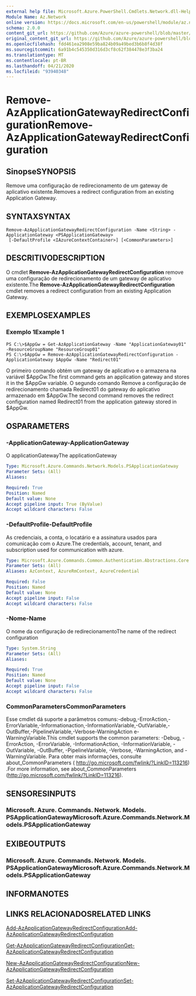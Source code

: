 ```yaml
---
external help file: Microsoft.Azure.PowerShell.Cmdlets.Network.dll-Help.xml
Module Name: Az.Network
online version: https://docs.microsoft.com/en-us/powershell/module/az.network/remove-azapplicationgatewayredirectconfiguration
schema: 2.0.0
content_git_url: https://github.com/Azure/azure-powershell/blob/master/src/Network/Network/help/Remove-AzApplicationGatewayRedirectConfiguration.md
original_content_git_url: https://github.com/Azure/azure-powershell/blob/master/src/Network/Network/help/Remove-AzApplicationGatewayRedirectConfiguration.md
ms.openlocfilehash: fdd461ea2908e59ba824b09a49bed3b6b8f4d38f
ms.sourcegitcommit: 6a91b4c545350d316d3cf8c62f384478e3f3ba24
ms.translationtype: MT
ms.contentlocale: pt-BR
ms.lasthandoff: 04/21/2020
ms.locfileid: "93940348"
---
```

# <span data-ttu-id="36bfc-101">Remove-AzApplicationGatewayRedirectConfiguration</span><span class="sxs-lookup"><span data-stu-id="36bfc-101">Remove-AzApplicationGatewayRedirectConfiguration</span></span>

## <span data-ttu-id="36bfc-102">Sinopse</span><span class="sxs-lookup"><span data-stu-id="36bfc-102">SYNOPSIS</span></span>
<span data-ttu-id="36bfc-103">Remove uma configuração de redirecionamento de um gateway de aplicativo existente.</span><span class="sxs-lookup"><span data-stu-id="36bfc-103">Removes a redirect configuration from an existing Application Gateway.</span></span>

## <span data-ttu-id="36bfc-104">SYNTAX</span><span class="sxs-lookup"><span data-stu-id="36bfc-104">SYNTAX</span></span>

```
Remove-AzApplicationGatewayRedirectConfiguration -Name <String> -ApplicationGateway <PSApplicationGateway>
 [-DefaultProfile <IAzureContextContainer>] [<CommonParameters>]
```

## <span data-ttu-id="36bfc-105">DESCRITIVO</span><span class="sxs-lookup"><span data-stu-id="36bfc-105">DESCRIPTION</span></span>
<span data-ttu-id="36bfc-106">O cmdlet **Remove-AzApplicationGatewayRedirectConfiguration** remove uma configuração de redirecionamento de um gateway de aplicativo existente.</span><span class="sxs-lookup"><span data-stu-id="36bfc-106">The **Remove-AzApplicationGatewayRedirectConfiguration** cmdlet removes a redirect configuration from an existing Application Gateway.</span></span>

## <span data-ttu-id="36bfc-107">EXEMPLOS</span><span class="sxs-lookup"><span data-stu-id="36bfc-107">EXAMPLES</span></span>

### <span data-ttu-id="36bfc-108">Exemplo 1</span><span class="sxs-lookup"><span data-stu-id="36bfc-108">Example 1</span></span>
```
PS C:\>$AppGw = Get-AzApplicationGateway -Name "ApplicationGateway01" -ResourceGroupName "ResourceGroup01"
PS C:\>$AppGw = Remove-AzApplicationGatewayRedirectConfiguration -ApplicationGateway $AppGw -Name "Redirect01"
```

<span data-ttu-id="36bfc-109">O primeiro comando obtém um gateway de aplicativo e o armazena na variável $AppGw.</span><span class="sxs-lookup"><span data-stu-id="36bfc-109">The first command gets an application gateway and stores it in the $AppGw variable.</span></span>
<span data-ttu-id="36bfc-110">O segundo comando Remove a configuração de redirecionamento chamada Redirect01 do gateway do aplicativo armazenado em $AppGw.</span><span class="sxs-lookup"><span data-stu-id="36bfc-110">The second command removes the redirect configuration named Redirect01 from the application gateway stored in $AppGw.</span></span>

## <span data-ttu-id="36bfc-111">OS</span><span class="sxs-lookup"><span data-stu-id="36bfc-111">PARAMETERS</span></span>

### <span data-ttu-id="36bfc-112">-ApplicationGateway</span><span class="sxs-lookup"><span data-stu-id="36bfc-112">-ApplicationGateway</span></span>
<span data-ttu-id="36bfc-113">O applicationGateway</span><span class="sxs-lookup"><span data-stu-id="36bfc-113">The applicationGateway</span></span>

```yaml
Type: Microsoft.Azure.Commands.Network.Models.PSApplicationGateway
Parameter Sets: (All)
Aliases:

Required: True
Position: Named
Default value: None
Accept pipeline input: True (ByValue)
Accept wildcard characters: False
```

### <span data-ttu-id="36bfc-114">-DefaultProfile</span><span class="sxs-lookup"><span data-stu-id="36bfc-114">-DefaultProfile</span></span>
<span data-ttu-id="36bfc-115">As credenciais, a conta, o locatário e a assinatura usados para comunicação com o Azure.</span><span class="sxs-lookup"><span data-stu-id="36bfc-115">The credentials, account, tenant, and subscription used for communication with azure.</span></span>

```yaml
Type: Microsoft.Azure.Commands.Common.Authentication.Abstractions.Core.IAzureContextContainer
Parameter Sets: (All)
Aliases: AzContext, AzureRmContext, AzureCredential

Required: False
Position: Named
Default value: None
Accept pipeline input: False
Accept wildcard characters: False
```

### <span data-ttu-id="36bfc-116">-Nome</span><span class="sxs-lookup"><span data-stu-id="36bfc-116">-Name</span></span>
<span data-ttu-id="36bfc-117">O nome da configuração de redirecionamento</span><span class="sxs-lookup"><span data-stu-id="36bfc-117">The name of the redirect configuration</span></span>

```yaml
Type: System.String
Parameter Sets: (All)
Aliases:

Required: True
Position: Named
Default value: None
Accept pipeline input: False
Accept wildcard characters: False
```

### <span data-ttu-id="36bfc-118">CommonParameters</span><span class="sxs-lookup"><span data-stu-id="36bfc-118">CommonParameters</span></span>
<span data-ttu-id="36bfc-119">Esse cmdlet dá suporte a parâmetros comuns:-debug,-ErrorAction,-ErrorVariable,-Informationaction,-InformationVariable,-OutVariable,-OutBuffer,-PipelineVariable,-Verbose-WarningAction e-WarningVariable.</span><span class="sxs-lookup"><span data-stu-id="36bfc-119">This cmdlet supports the common parameters: -Debug, -ErrorAction, -ErrorVariable, -InformationAction, -InformationVariable, -OutVariable, -OutBuffer, -PipelineVariable, -Verbose, -WarningAction, and -WarningVariable.</span></span> <span data-ttu-id="36bfc-120">Para obter mais informações, consulte about_CommonParameters ( http://go.microsoft.com/fwlink/?LinkID=113216) .</span><span class="sxs-lookup"><span data-stu-id="36bfc-120">For more information, see about_CommonParameters (http://go.microsoft.com/fwlink/?LinkID=113216).</span></span>

## <span data-ttu-id="36bfc-121">SENSORES</span><span class="sxs-lookup"><span data-stu-id="36bfc-121">INPUTS</span></span>

### <span data-ttu-id="36bfc-122">Microsoft. Azure. Commands. Network. Models. PSApplicationGateway</span><span class="sxs-lookup"><span data-stu-id="36bfc-122">Microsoft.Azure.Commands.Network.Models.PSApplicationGateway</span></span>

## <span data-ttu-id="36bfc-123">EXIBE</span><span class="sxs-lookup"><span data-stu-id="36bfc-123">OUTPUTS</span></span>

### <span data-ttu-id="36bfc-124">Microsoft. Azure. Commands. Network. Models. PSApplicationGateway</span><span class="sxs-lookup"><span data-stu-id="36bfc-124">Microsoft.Azure.Commands.Network.Models.PSApplicationGateway</span></span>

## <span data-ttu-id="36bfc-125">INFORMA</span><span class="sxs-lookup"><span data-stu-id="36bfc-125">NOTES</span></span>

## <span data-ttu-id="36bfc-126">LINKS RELACIONADOS</span><span class="sxs-lookup"><span data-stu-id="36bfc-126">RELATED LINKS</span></span>

[<span data-ttu-id="36bfc-127">Add-AzApplicationGatewayRedirectConfiguration</span><span class="sxs-lookup"><span data-stu-id="36bfc-127">Add-AzApplicationGatewayRedirectConfiguration</span></span>](./Add-AzApplicationGatewayRedirectConfiguration.md)

[<span data-ttu-id="36bfc-128">Get-AzApplicationGatewayRedirectConfiguration</span><span class="sxs-lookup"><span data-stu-id="36bfc-128">Get-AzApplicationGatewayRedirectConfiguration</span></span>](./Get-AzApplicationGatewayRedirectConfiguration.md)

[<span data-ttu-id="36bfc-129">New-AzApplicationGatewayRedirectConfiguration</span><span class="sxs-lookup"><span data-stu-id="36bfc-129">New-AzApplicationGatewayRedirectConfiguration</span></span>](./New-AzApplicationGatewayRedirectConfiguration.md)

[<span data-ttu-id="36bfc-130">Set-AzApplicationGatewayRedirectConfiguration</span><span class="sxs-lookup"><span data-stu-id="36bfc-130">Set-AzApplicationGatewayRedirectConfiguration</span></span>](./Set-AzApplicationGatewayRedirectConfiguration.md)
